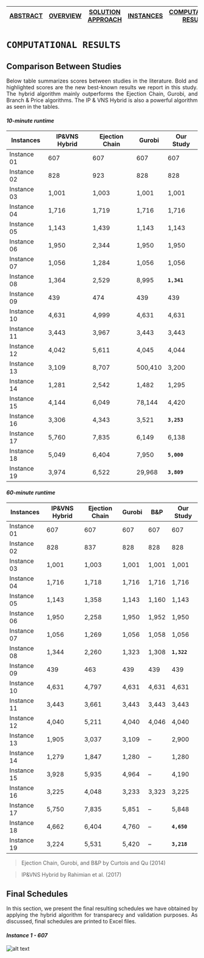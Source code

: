 [ABSTRACT](/README.md) | [OVERVIEW](/Overview/README.md)  | [SOLUTION APPROACH](/SolutionApproach/README.md)  | [INSTANCES](/Instances/README.md)  | [COMPUTATIONAL RESULTS](/ComputationalResults/README.md)
------------- | ------------- | ------------- | ------------- | -------------

`COMPUTATIONAL RESULTS`
====================
## Comparison Between Studies

<p align="justify">Below table summarizes scores between studies in the literature. Bold and highlighted scores are the new best-known results we report in this study. The hybrid algorithm mainly outperforms the Ejection Chain, Gurobi, and Branch & Price algorithms. The IP & VNS Hybrid is also a powerful algorithm as seen in the tables.
  
  #### *10-minute runtime*
  
  Instances | IP&VNS Hybrid | Ejection Chain | Gurobi | Our Study
  --- | --- | --- | --- | --- 
  Instance 01 | 607 | 607 | 607 | 607
  Instance 02 | 828 | 923 | 828 | 828
  Instance 03 | 1,001 | 1,003 | 1,001 | 1,001
  Instance 04 | 1,716 | 1,719 | 1,716 | 1,716
  Instance 05 | 1,143 | 1,439 | 1,143 | 1,143
  Instance 06 | 1,950 | 2,344 | 1,950 | 1,950
  Instance 07 | 1,056 | 1,284 | 1,056 | 1,056
  Instance 08 | 1,364 | 2,529 | 8,995 | **`1,341`**
  Instance 09 | 439 | 474 | 439 | 439
  Instance 10 | 4,631 | 4,999 | 4,631 | 4,631
  Instance 11 | 3,443 | 3,967 | 3,443 | 3,443
  Instance 12 | 4,042 | 5,611 | 4,045 | 4,044
  Instance 13 | 3,109 | 8,707 | 500,410 | 3,200
  Instance 14 | 1,281 | 2,542 | 1,482 | 1,295
  Instance 15 | 4,144 | 6,049 | 78,144 | 4,420
  Instance 16 | 3,306 | 4,343 | 3,521 | **`3,253`**
  Instance 17 | 5,760 | 7,835 | 6,149 | 6,138
  Instance 18 | 5,049 | 6,404 | 7,950 | **`5,000`**
  Instance 19 | 3,974 | 6,522 | 29,968 | **`3,809`**

  #### *60-minute runtime*
  
  Instances | IP&VNS Hybrid | Ejection Chain | Gurobi | B&P | Our Study
  --- | --- | --- | --- | --- | --- | 
  Instance 01 | 607 | 607 | 607 | 607 | 607
  Instance 02 | 828 | 837 | 828 | 828 | 828
  Instance 03 | 1,001 | 1,003 | 1,001 | 1,001 | 1,001
  Instance 04 | 1,716 | 1,718 | 1,716 | 1,716 | 1,716
  Instance 05 | 1,143 | 1,358 | 1,143 | 1,160 | 1,143
  Instance 06 | 1,950 | 2,258 | 1,950 | 1,952 | 1,950
  Instance 07 | 1,056 | 1,269 | 1,056 | 1,058 | 1,056
  Instance 08 | 1,344 | 2,260 | 1,323 | 1,308 | **`1,322`**
  Instance 09 | 439 | 463 | 439 | 439 | 439
  Instance 10 | 4,631 | 4,797 | 4,631 | 4,631 | 4,631
  Instance 11 | 3,443 | 3,661 | 3,443 | 3,443 | 3,443
  Instance 12 | 4,040 | 5,211 | 4,040 | 4,046 | 4,040
  Instance 13 | 1,905 | 3,037 | 3,109 | – | 2,900
  Instance 14 | 1,279 | 1,847 | 1,280 | – | 1,280
  Instance 15 | 3,928 | 5,935 | 4,964 | – | 4,190
  Instance 16 | 3,225 | 4,048 | 3,233 | 3,323 | 3,225
  Instance 17 | 5,750 | 7,835 | 5,851 | – | 5,848
  Instance 18 | 4,662 | 6,404 | 4,760 | – | **`4,650`**
  Instance 19 | 3,224 | 5,531 | 5,420 | – | **`3,218`**

  >  Ejection Chain, Gurobi, and B&P by Curtois and Qu (2014)
  
  >  IP&VNS Hybrid by Rahimian et al. (2017)

## Final Schedules

<p align="justify">In this section, we present the final resulting schedules we have obtained by applying the hybrid algorithm for transparecy and validation purposes. As discussed, final schedules are printed to Excel files.</p>

  #### *Instance 1 - 607*
  
  ![alt text](https://github.com/ORProjects/Trial/blob/master/ComputationalResults/Images/Solution1_607.PNG)
